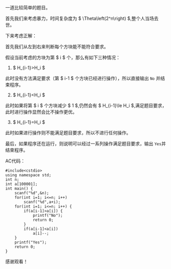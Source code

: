 一道比较简单的题目。

首先我们来考虑暴力，时间复杂度为 $ \Theta\left(2^n\right) $,整个人当场去世。

下来考虑正解：

首先我们从左到右来判断每个方块能不能符合要求。

假设当前考虑的方块为第 $ i $ 个，那么有如下三种情况：

1.  $ H_{i-1}>H_i $

此时没有方法满足要求（第 $ i-1 $ 个方块已经进行操作），所以直接输出 `No` 并结束程序。

2.  $ H_{i-1}<H_i $

此时如果将第 $ i $ 个方块减少 $ 1 $,仍然会有 $ H_{i-1}\le H_i $,满足题目要求，此时进行操作显然会比不操作更优。

3.  $ H_{i-1}=H_i $

此时如果进行操作则不能满足题目要求，所以不进行任何操作。

最后，如果程序还在运行，则说明可以经过一系列操作满足题目要求，输出 `Yes`并结束程序。

AC代码：
```
#include<cstdio>
using namespace std;
int n;
int a[100001];
int main() {
	scanf("%d",&n);
	for(int i=1; i<=n; i++)
		scanf("%d",a+i);
	for(int i=1; i<=n; i++) {
		if(a[i-1]>a[i]) {
			printf("No");
			return 0;
		}
		if(a[i-1]<a[i])
			a[i]--;
	}
	printf("Yes");
	return 0;
}
```
感谢观看！